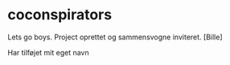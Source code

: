 # coconspirators
Lets go boys.
Project oprettet og sammensvogne inviteret. [Bille]

Har tilføjet mit eget navn
